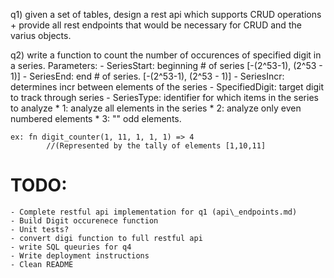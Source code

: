 q1) given a set of tables, design a rest api which supports CRUD operations + provide all rest endpoints that would be necessary for CRUD and the varius objects.

q2) write a function to count the number of occurences of specified digit in a series.
        Parameters: - SeriesStart:  beginning # of series [-(2^53-1), (2^53 - 1)]
                    - SeriesEnd:    end # of series.    [-(2^53-1), (2^53 - 1)]
                    - SeriesIncr:   determines incr between elements of the series
                    - SpecifiedDigit:   target digit to track through series
                    - SeriesType:   identifier for which items in the series to analyze
                                    * 1: analyze all elements in the series
                                    * 2: analyze only even numbered elements
                                    * 3: "" odd elements.


    ex: fn digit_counter(1, 11, 1, 1, 1) => 4
            //(Represented by the tally of elements [1,10,11]


# TODO:
    
    - Complete restful api implementation for q1 (api\_endpoints.md)
    - Build Digit occurenece function
    - Unit tests? 
    - convert digi function to full restful api
    - write SQL queuries for q4 
    - Write deployment instructions
    - Clean README


